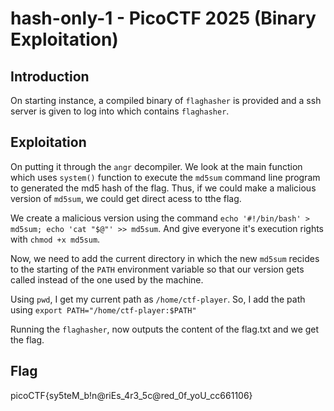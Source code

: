 # hash-only-1 - PicoCTF 2025 (Binary Exploitation)

## Introduction
On starting instance, a compiled binary of `flaghasher` is provided and a ssh server is given to log into which contains `flaghasher`.

## Exploitation
On putting it through the `angr` decompiler. We look at the main function which uses `system()` function to execute the `md5sum` command line program to generated the md5 hash of the flag.
Thus, if we could make a malicious version of `md5sum`, we could get direct acess to tthe flag.

We create a malicious version using the command `echo '#!/bin/bash' > md5sum; echo 'cat "$@"' >> md5sum`.
And give everyone it's execution rights with `chmod +x md5sum`.

Now, we need to add the current directory in which the new `md5sum` recides to the starting of the `PATH` environment variable so that our version gets called instead of the one used by the machine.

Using `pwd`, I get my current path as `/home/ctf-player`.
So, I add the path using `export PATH="/home/ctf-player:$PATH"`

Running the `flaghasher`, now outputs the content of the flag.txt and we get the flag.

## Flag
picoCTF{sy5teM_b!n@riEs_4r3_5c@red_0f_yoU_cc661106}
